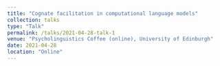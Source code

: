 ```yaml
---
title: "Cognate facilitation in computational language models"
collection: talks
type: "Talk"
permalink: /talks/2021-04-28-talk-1
venue: "Psycholinguistics Coffee (online), University of Edinburgh"
date: 2021-04-28
location: "Online"
---
```


